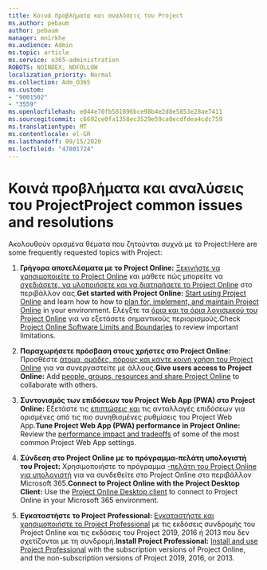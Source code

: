 ```yaml
---
title: Κοινά προβλήματα και αναλύσεις του Project
ms.author: pebaum
author: pebaum
manager: mnirkhe
ms.audience: Admin
ms.topic: article
ms.service: o365-administration
ROBOTS: NOINDEX, NOFOLLOW
localization_priority: Normal
ms.collection: Adm_O365
ms.custom:
- "9001502"
- "3559"
ms.openlocfilehash: e044e70fb581896bce98b4e2d8e5853e28ae7411
ms.sourcegitcommit: c6692ce0fa1358ec3529e59ca0ecdfdea4cdc759
ms.translationtype: MT
ms.contentlocale: el-GR
ms.lasthandoff: 09/15/2020
ms.locfileid: "47801724"
---
```

# <a name="project-common-issues-and-resolutions"></a><span data-ttu-id="06810-102">Κοινά προβλήματα και αναλύσεις του Project</span><span class="sxs-lookup"><span data-stu-id="06810-102">Project common issues and resolutions</span></span>

<span data-ttu-id="06810-103">Ακολουθούν ορισμένα θέματα που ζητούνται συχνά με το Project:</span><span class="sxs-lookup"><span data-stu-id="06810-103">Here are some frequently requested topics with Project:</span></span>

1. <span data-ttu-id="06810-104">**Γρήγορα αποτελέσματα με το Project Online:**  [Ξεκινήστε να χρησιμοποιείτε το Project Online](https://docs.microsoft.com/ProjectOnline/get-started-with-project-online) και μάθετε πώς μπορείτε να [σχεδιάσετε, να υλοποιήσετε και να διατηρήσετε το Project Online](https://docs.microsoft.com/projectonline/project-online) στο περιβάλλον σας.</span><span class="sxs-lookup"><span data-stu-id="06810-104">**Get started with Project Online:**  [Start using Project Online](https://docs.microsoft.com/ProjectOnline/get-started-with-project-online) and learn how to how to [plan for, implement, and maintain Project Online](https://docs.microsoft.com/projectonline/project-online) in your environment.</span></span> <span data-ttu-id="06810-105">Ελέγξτε τα [όρια και τα όρια λογισμικού του Project Online](https://docs.microsoft.com/ProjectOnline/project-online-software-boundaries-and-limits) για να εξετάσετε σημαντικούς περιορισμούς.</span><span class="sxs-lookup"><span data-stu-id="06810-105">Check [Project Online Software Limits and Boundaries](https://docs.microsoft.com/ProjectOnline/project-online-software-boundaries-and-limits) to review important limitations.</span></span>

2. <span data-ttu-id="06810-106">**Παραχωρήσετε πρόσβαση στους χρήστες στο Project Online:** Προσθέστε [άτομα, ομάδες, πόρους και κάντε κοινή χρήση του Project Online](https://docs.microsoft.com/projectonline/step-2-add-people-to-project-online) για να συνεργαστείτε με άλλους.</span><span class="sxs-lookup"><span data-stu-id="06810-106">**Give users access to Project Online:** Add [people, groups, resources and share Project Online](https://docs.microsoft.com/projectonline/step-2-add-people-to-project-online) to collaborate with others.</span></span> 

3. <span data-ttu-id="06810-107">**Συντονισμός των επιδόσεων του Project Web App (PWA) στο Project Online:** Εξετάστε τις [επιπτώσεις και](https://docs.microsoft.com/projectonline/tune-project-online-performance) τις ανταλλαγές επιδόσεων για ορισμένες από τις πιο συνηθισμένες ρυθμίσεις του Project Web App.</span><span class="sxs-lookup"><span data-stu-id="06810-107">**Tune Project Web App (PWA) performance in Project Online:** Review the [performance impact and tradeoffs](https://docs.microsoft.com/projectonline/tune-project-online-performance) of some of the most common Project Web App settings.</span></span>

4. <span data-ttu-id="06810-108">**Σύνδεση στο Project Online με το πρόγραμμα-πελάτη υπολογιστή του Project:** Χρησιμοποιήστε το πρόγραμμα [-πελάτη του Project Online για υπολογιστή](https://docs.microsoft.com/projectonline/connect-to-project-online-with-the-project-online-desktop-client) για να συνδεθείτε στο Project Online στο περιβάλλον Microsoft 365.</span><span class="sxs-lookup"><span data-stu-id="06810-108">**Connect to Project Online with the Project Desktop Client:** Use the [Project Online Desktop client](https://docs.microsoft.com/projectonline/connect-to-project-online-with-the-project-online-desktop-client) to connect to Project Online in your Microsoft 365 environment.</span></span> 

5. <span data-ttu-id="06810-109">**Εγκαταστήστε το Project Professional:** [Εγκαταστήστε και χρησιμοποιήστε το Project Professional](https://support.office.com/article/install-project-7059249b-d9fe-4d61-ab96-5c5bf435f281) με τις εκδόσεις συνδρομής του Project Online και τις εκδόσεις του Project 2019, 2016 ή 2013 που δεν σχετίζονται με τη συνδρομή.</span><span class="sxs-lookup"><span data-stu-id="06810-109">**Install Project Professional:** [Install and use Project Professional](https://support.office.com/article/install-project-7059249b-d9fe-4d61-ab96-5c5bf435f281) with the subscription versions of Project Online, and the non-subscription versions of Project 2019, 2016, or 2013.</span></span>
